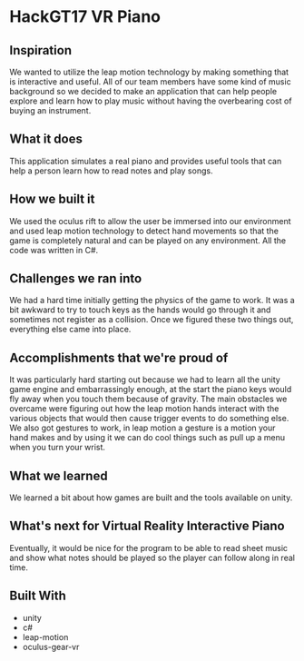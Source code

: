 # HackGT17 VR Piano

## Inspiration
We wanted to utilize the leap motion technology by making something that is interactive and useful. All of our team members have some kind of music background so we decided to make an application that can help people explore and learn how to play music without having the overbearing cost of buying an instrument.

## What it does
This application simulates a real piano and provides useful tools that can help a person learn how to read notes and play songs.

## How we built it
We used the oculus rift to allow the user be immersed into our environment and used leap motion technology to detect hand movements so that the game is completely natural and can be played on any environment. All the code was written in C#.

## Challenges we ran into
We had a hard time initially getting the physics of the game to work. It was a bit awkward to try to touch keys as the hands would go through it and sometimes not register as a collision. Once we figured these two things out, everything else came into place.

## Accomplishments that we're proud of
It was particularly hard starting out because we had to learn all the unity game engine and embarrassingly enough, at the start the piano keys would fly away when you touch them because of gravity. The main obstacles we overcame were figuring out how the leap motion hands interact with the various objects that would then cause trigger events to do something else. We also got gestures to work, in leap motion a gesture is a motion your hand makes and by using it we can do cool things such as pull up a menu when you turn your wrist.

## What we learned
We learned a bit about how games are built and the tools available on unity.

## What's next for Virtual Reality Interactive Piano
Eventually, it would be nice for the program to be able to read sheet music and show what notes should be played so the player can follow along in real time.

## Built With
* unity
* c#
* leap-motion
* oculus-gear-vr
